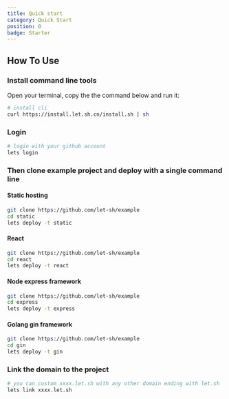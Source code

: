 ```yaml
---
title: Quick start
category: Quick Start
position: 0
badge: Starter
---
```


## How To Use

### Install command line tools

Open your terminal, copy the the command below and run it:

```bash
# install cli
curl https://install.let.sh.cn/install.sh | sh
```

### Login

```bash
# login with your github account
lets login
```

### Then clone example project and deploy with a single command line

#### Static hosting

```bash
git clone https://github.com/let-sh/example
cd static
lets deploy -t static
```

#### React

```bash
git clone https://github.com/let-sh/example
cd react
lets deploy -t react
```

#### Node express framework

```bash
git clone https://github.com/let-sh/example
cd express
lets deploy -t express
```

#### Golang gin framework

```bash
git clone https://github.com/let-sh/example
cd gin
lets deploy -t gin
```

### Link the domain to the project

```bash
# you can custom xxxx.let.sh with any other domain ending with let.sh
lets link xxxx.let.sh
```

<!--
## Admonitions

:::note
This is a note
:::

:::tip
This is a tip
:::

:::important
This is important
:::

:::caution
This is a caution
:::

:::warning
This is a warning
::: -->
